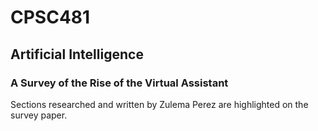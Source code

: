 # CPSC481
## Artificial Intelligence

### A Survey of the Rise of the Virtual Assistant

Sections researched and written by Zulema Perez
are highlighted on the survey paper.
